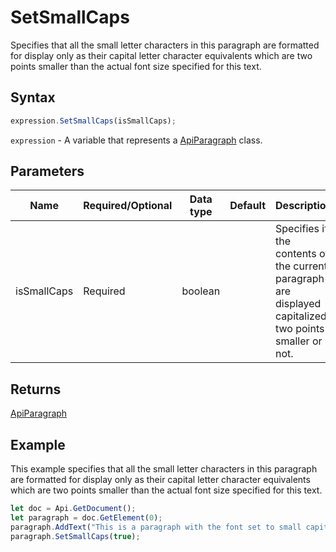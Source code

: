 # SetSmallCaps

Specifies that all the small letter characters in this paragraph are formatted for display only as their capital
letter character equivalents which are two points smaller than the actual font size specified for this text.

## Syntax

```javascript
expression.SetSmallCaps(isSmallCaps);
```

`expression` - A variable that represents a [ApiParagraph](../ApiParagraph.md) class.

## Parameters

| **Name** | **Required/Optional** | **Data type** | **Default** | **Description** |
| ------------- | ------------- | ------------- | ------------- | ------------- |
| isSmallCaps | Required | boolean |  | Specifies if the contents of the current paragraph are displayed capitalized two points smaller or not. |

## Returns

[ApiParagraph](../../ApiParagraph/ApiParagraph.md)

## Example

This example specifies that all the small letter characters in this paragraph are formatted for display only as their capital letter character equivalents which are two points smaller than the actual font size specified for this text.

```javascript editor-docx
let doc = Api.GetDocument();
let paragraph = doc.GetElement(0);
paragraph.AddText("This is a paragraph with the font set to small capitalized letters.");
paragraph.SetSmallCaps(true);
```
